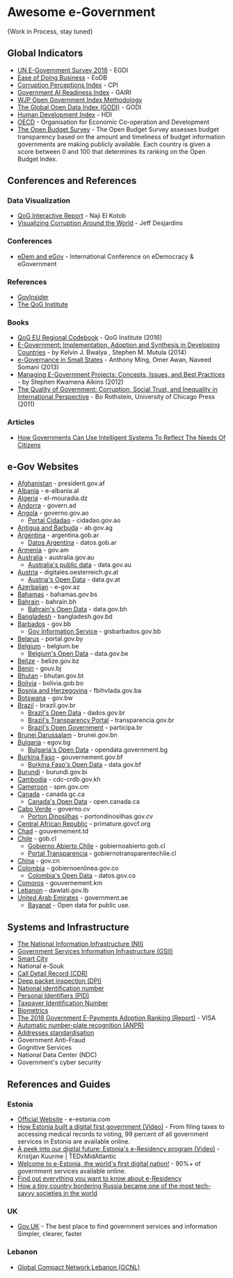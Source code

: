 # Awesome e-Government
{Work in Process, stay tuned}

## Global Indicators
* [UN E-Government Survey 2018](https://publicadministration.un.org/egovkb/en-us/Reports/UN-E-Government-Survey-2018) - EGDI
* [Ease of Doing Business](https://www.doingbusiness.org/en/data/doing-business-score) - EoDB
* [Corruption Perceptions Index](https://www.transparency.org/research/cpi) - CPI
* [Government AI Readiness Index](https://www.oxfordinsights.com/ai-readiness2019) - GAIRI
* [WJP Open Government Index Methodology](https://worldjusticeproject.org/our-work/research-and-data/wjp-open-government-index/wjp-open-government-index-methodology)
* [The Global Open Data Index (GODI)](https://index.okfn.org) - GODI
* [Human Development Index](http://hdr.undp.org/en/content/human-development-index-hdi) - HDI
* [OECD](http://www.oecd.org/) - Organisation for Economic Co-operation and Development
* [The Open Budget Survey](https://www.internationalbudget.org/open-budget-survey/) - The Open Budget Survey assesses budget transparency based on the amount and timeliness of budget information governments are making publicly available. Each country is given a score between 0 and 100 that determines its ranking on the Open Budget Index.


## Conferences and References 

### Data Visualization
* [QoG Interactive Report](http://j.mp/QoG-NajiElKotob) - Naji El Kotob
* [Visualizing Corruption Around the World](https://www.visualcapitalist.com/visualizing-corruption-around-the-world/) - Jeff Desjardins

### Conferences
* [eDem and eGov](https://edem-egov.org/) - International Conference on eDemocracy & eGovernment 

### References
* [GovInsider](https://govinsider.asia)
* [The QoG Institute](https://qog.pol.gu.se/)

### Books
* [QoG EU Regional Codebook](https://www.qogdata.pol.gu.se/data/qog_eureg_sep16.pdf) - QoG Institute (2016)
* [E-Government: Implementation, Adoption and Synthesis in Developing Countries](https://www.amazon.com/Government-Implementation-Synthesis-Developing-Information-ebook/dp/B0138MJV74) - by Kelvin J. Bwalya , Stephen M. Mutula (2014)
* [e-Governance in Small States](https://books.thecommonwealth.org/e-governance-small-states-paperback) - Anthony Ming, Omer Awan, Naveed Somani (2013)
* [Managing E-Government Projects: Concepts, Issues, and Best Practices](https://www.amazon.com/Managing-Government-Projects-Concepts-Practices/dp/1466600861) - by Stephen Kwamena Aikins (2012)
* [The Quality of Government: Corruption, Social Trust, and Inequality in International Perspective](https://onlinelibrary.wiley.com/doi/10.1111/gove.12146) - Bo Rothstein, University of Chicago Press (2011)

### Articles
* [How Governments Can Use Intelligent Systems To Reflect The Needs Of Citizens](https://ferosevr.com/governments-can-use-intelligent-systems-reflect-needs-citizens-2/)

## e-Gov Websites
* [Afghanistan](http://president.gov.af/en) - president.gov.af
* [Albania](http://e-albania.al) - e-albania.al
* [Algeria](http://www.el-mouradia.dz) - el-mouradia.dz
* [Andorra](https://www.govern.ad/) - govern.ad
* [Angola](http://www.governo.gov.ao/) - governo.gov.ao
  * [Portal Cidadao](http://www.cidadao.gov.ao/) - cidadao.gov.ao
* [Antigua and Barbuda](https://ab.gov.ag/) - ab.gov.ag
* [Argentina](https://www.argentina.gob.ar/) - argentina.gob.ar
  * [Datos Argentina](https://datos.gob.ar/) - datos.gob.ar
* [Armenia](http://www.gov.am) - gov.am
* [Australia](http://australia.gov.au) - australia.gov.au
  * [Australia's public data](	https://www.data.gov.au/) - data.gov.au
* [Austria](https://www.digitales.oesterreich.gv.at) - digitales.oesterreich.gv.at
  * [Austria's Open Data](https://www.data.gv.at/) - data.gv.at
* [Azerbaijan](https://www.e-gov.az) - e-gov.az
* [Bahamas](http://www.bahamas.gov.bs) - bahamas.gov.bs
* [Bahrain](https://www.bahrain.bh) - bahrain.bh
  * [Bahrain's Open Data](http://www.data.gov.bh/) - data.gov.bh
* [Bangladesh](http://www.bangladesh.gov.bd) - bangladesh.gov.bd
* [Barbados](https://www.gov.bb) - gov.bb
  * [Gov Information Service](http://gisbarbados.gov.bb/) - gisbarbados.gov.bb
* [Belarus](https://portal.gov.by) - portal.gov.by
* [Belgium](http://www.belgium.be) - belgium.be
  * [Belgium's Open Data](http://data.gov.be) - data.gov.be
* [Belize](http://www.belize.gov.bz) - belize.gov.bz
* [Benin](http://gouv.bj) - gouv.bj
* [Bhutan](http://www.bhutan.gov.bt) - bhutan.gov.bt
* [Bolivia](https://bolivia.gob.bo) - bolivia.gob.bo
* [Bosnia and Herzegovina](http://www.fbihvlada.gov.ba) - fbihvlada.gov.ba
* [Botswana](http://www.gov.bw) - gov.bw
* [Brazil](http://www.brazil.gov.br) - brazil.gov.br
  * [Brazil's Open Data](http://dados.gov.br) - dados.gov.br
  * [Brazil's Transparency Portal](http://transparencia.gov.br) - transparencia.gov.br
  * [Brazil's Open Government](http://www.participa.br/profile/governoaberto) - participa.br
* [Brunei Darussalam](http://www.brunei.gov.bn) - brunei.gov.bn
* [Bulgaria](https://egov.bg) - egov.bg
  * [Bulgaria's Open Data](https://opendata.government.bg) - opendata.government.bg
* [Burkina Faso](	http://www.gouvernement.gov.bf) - 	gouvernement.gov.bf
  * [Burkina Faso's Open Data](http://data.gov.bf) - data.gov.bf
* [Burundi](http://www.burundi.gov.bi) - burundi.gov.bi
* [Cambodia](http://www.cdc-crdb.gov.kh) - cdc-crdb.gov.kh
* [Cameroon](	http://www.spm.gov.cm) - spm.gov.cm
* [Canada](http://www.canada.gc.ca) - canada.gc.ca
  * [Canada's Open Data](http://open.canada.ca) - open.canada.ca
* [Cabo Verde](https://www.governo.cv) - governo.cv
  * [Porton Dinosilhas](https://portondinosilhas.gov.cv) - portondinosilhas.gov.cv
* [Central African Republic](http://primature.govcf.org) - primature.govcf.org
* [Chad](http://www.gouvernement.td) - gouvernement.td
* [Chile](http://www.gob.cl) - gob.cl
  * [Gobierno Abierto Chile](http://www.gobiernoabierto.gob.cl) - gobiernoabierto.gob.cl
  * [Portal Transparencia](http://www.gobiernotransparentechile.cl) - gobiernotransparentechile.cl
* [China](http://www.gov.cn) - gov.cn
* [Colombia](http://estrategia.gobiernoenlinea.gov.co) - gobiernoenlinea.gov.co
  * [Colombia's Open Data](http://www.datos.gov.co) - datos.gov.co
* [Comoros](https://gouvernement.km) - gouvernement.km
* [Lebanon](http://www.dawlati.gov.lb) - dawlati.gov.lb
* [United Arab Emirates](http://www.government.ae) - government.ae
  * [Bayanat](https://opendata.fcsa.gov.ae) - Open data for public use.

## Systems and Infrastructure
* [The National Information Infrastructure (NII)](https://assets.publishing.service.gov.uk/government/uploads/system/uploads/attachment_data/file/416472/National_Infrastructure_Implementation.pdf)
* [Government Services Information Infrastructure (GSII)](https://www.osti.gov/biblio/147748-government-services-information-infrastructure-management)
* [Smart City](https://internetofthingsagenda.techtarget.com/definition/smart-city)
* National e-Souk
* [Call Detail Record (CDR)](https://en.wikipedia.org/wiki/Call_detail_record) 
* [Deep packet inspection (DPI)](https://en.wikipedia.org/wiki/Deep_packet_inspection)
* [National identification number](https://en.wikipedia.org/wiki/National_identification_number)
* [Personal Identifiers (PID)](https://en.wikipedia.org/wiki/Personal_identifier)
* [Taxpayer Identification Number](https://en.wikipedia.org/wiki/Taxpayer_Identification_Number)
* [Biometrics](https://www.gemalto.com/govt/inspired/biometrics)
* [The 2018 Government E-Payments Adoption Ranking (Report)](https://usa.visa.com/content/dam/VCOM/global/visa-everywhere/documents/government-e-payment-adoption-ranking-study-2018.pdf) - VISA
* [Automatic number-plate recognition (ANPR)](https://en.wikipedia.org/wiki/Automatic_number-plate_recognition)
* [Addresses standardisation](https://en.wikipedia.org/wiki/Address)
* Government Anti-Fraud
* Gognitive Services
* National Data Center (NDC)
* Government's cyber security



## References and Guides

### Estonia
* [Official Website](https://e-estonia.com/) - e-estonia.com
* [How Estonia built a digital first government (Video)](https://www.youtube.com/watch?v=kHiq5UfxePA) - From filing taxes to accessing medical records to voting, 99 percent of all government services in Estonia are available online.
* [A peek into our digital future: Estonia's e-Residency program (Video)](https://www.youtube.com/watch?v=QY_BArNLASY) - Kristjan Kuurme | TEDxMidAtlantic
* [Welcome to e-Estonia, the world's first digital nation!](https://www.youtube.com/watch?v=sh7W3kudseg) - 90%+ of government services available online.
* [Find out everything you want to know about e-Residency](https://learn.e-resident.gov.ee/hc/en-us)
* [How a tiny country bordering Russia became one of the most tech-savvy societies in the world](https://www.cnbc.com/2019/02/08/how-estonia-became-a-digital-society.html)

### UK
* [Gov.UK](https://www.gov.uk/) - The best place to find government services and information Simpler, clearer, faster

### Lebanon
* [Global Compact Network Lebanon (GCNL)](https://www.globalcompact-lebanon.com/)




